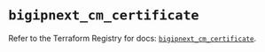 # `bigipnext_cm_certificate`

Refer to the Terraform Registry for docs: [`bigipnext_cm_certificate`](https://registry.terraform.io/providers/f5networks/bigipnext/1.4.0/docs/resources/cm_certificate).
